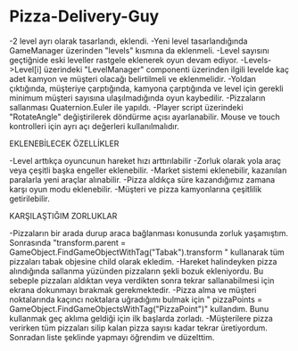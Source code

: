 # Pizza-Delivery-Guy
 
-2 level ayrı olarak tasarlandı, eklendi.
-Yeni level tasarlandığında GameManager üzerinden "levels" kısmına da eklenmeli.
-Level sayısını geçtiğnide eski leveller rastgele eklenerek oyun devam ediyor.
-Levels->Level[i] üzerindeki "LevelManager" componenti üzerinden ilgili levelde kaç adet kamyon ve müşteri olacağı belirtilmeli ve eklenmelidir.
-Yoldan çıktığında, müşteriye çarptığında, kamyona çarptığında ve level için gerekli minimum müşteri sayısına ulaşılmadığında oyun kaybedilir.
-Pizzaların sallanması Quaternion.Euler ile yapıldı.
-Player script üzerindeki "RotateAngle" değiştirilerek döndürme açısı ayarlanabilir. Mouse ve touch kontrolleri için ayrı açı değerleri kullanılmalıdır.

EKLENEBİLECEK ÖZELLİKLER

-Level arttıkça oyuncunun hareket hızı arttırılabilir
-Zorluk olarak yola araç veya çeşitli başka engeller eklenebilir. 
-Market sistemi eklenebilir, kazanılan paralarla yeni araçlar alınabilir.
-Pizza aldıkça süre kazandığımız zamana karşı oyun modu eklenebilir.
-Müşteri ve pizza kamyonlarına çeşitlilik getirilebilir.

KARŞILAŞTIĞIM ZORLUKLAR

-Pizzaların bir arada durup araca bağlanması konusunda zorluk yaşamıştım. Sonrasında  "transform.parent = GameObject.FindGameObjectWithTag("Tabak").transform " kullanarak tüm pizzaları tabak objesine child olarak ekledim. 
-Hareket halindeyken pizza alındığında sallanma yüzünden pizzaların şekli bozuk ekleniyordu. Bu sebeple pizzaları aldıktan veya verdikten sonra tekrar sallanabilmesi için ekrana dokunmayı bırakmak gerekmektedir.
-Pizza alma ve müşteri noktalarında kaçıncı noktalara uğradığımı bulmak için " pizzaPoints = GameObject.FindGameObjectsWithTag("PizzaPoint")" kullandım. Bunu kullanmak geç aklıma geldiği için ilk başlarda zorladı.
-Müşterilere pizza verirken tüm pizzaları silip kalan pizza sayısı kadar tekrar üretiyordum. Sonradan liste şeklinde yapmayı öğrendim ve düzelttim.
